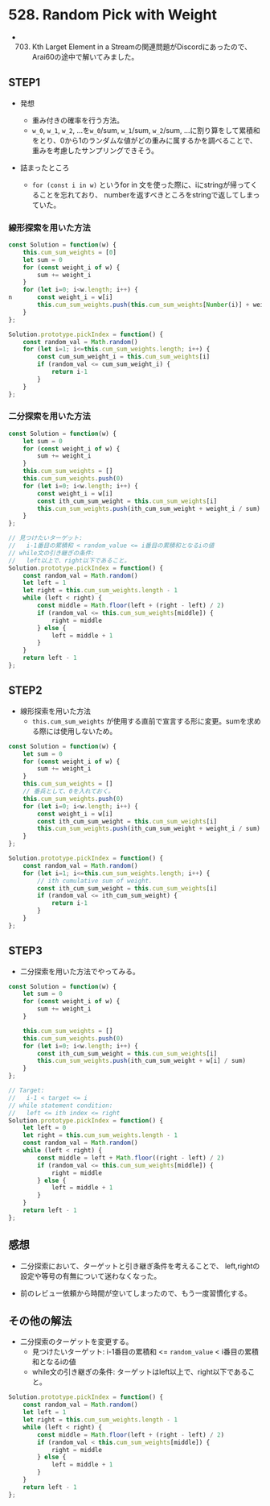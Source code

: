 # 528. Random Pick with Weight

* 703. Kth Larget Element in a Streamの関連問題がDiscordにあったので、
  Arai60の途中で解いてみました。

## STEP1

* 発想
  * 重み付きの確率を行う方法。
  * `w_0`, `w_1`, `w_2`, ...を`w_0`/sum, `w_1`/sum, `w_2`/sum, ...に割り算をして累積和をとり、0から1のランダムな値がどの重みに属するかを調べることで、重みを考慮したサンプリングできそう。

* 詰まったところ
  * `for (const i in w)` というfor in 文を使った際に、iにstringが帰ってくることを忘れており、
    numberを返すべきところをstringで返してしまっていた。

### 線形探索を用いた方法

```javascript
const Solution = function(w) {
    this.cum_sum_weights = [0]
    let sum = 0
    for (const weight_i of w) {
        sum += weight_i
    }
    for (let i=0; i<w.length; i++) {
n       const weight_i = w[i]
        this.cum_sum_weights.push(this.cum_sum_weights[Number(i)] + weight_i / sum)
    }
};

Solution.prototype.pickIndex = function() {
    const random_val = Math.random()
    for (let i=1; i<=this.cum_sum_weights.length; i++) {
        const cum_sum_weight_i = this.cum_sum_weights[i]
        if (random_val <= cum_sum_weight_i) {
            return i-1
        }
    }
};
```

### 二分探索を用いた方法

```javascript
const Solution = function(w) {
    let sum = 0
    for (const weight_i of w) {
        sum += weight_i
    }
    this.cum_sum_weights = []
    this.cum_sum_weights.push(0)
    for (let i=0; i<w.length; i++) {
        const weight_i = w[i]
        const ith_cum_sum_weight = this.cum_sum_weights[i]
        this.cum_sum_weights.push(ith_cum_sum_weight + weight_i / sum)
    }
};

// 見つけたいターゲット:
//   i-1番目の累積和 < random_value <= i番目の累積和となるiの値
// while文の引き継ぎの条件: 
//   left以上で、right以下であること。
Solution.prototype.pickIndex = function() {
    const random_val = Math.random()
    let left = 1
    let right = this.cum_sum_weights.length - 1
    while (left < right) {
        const middle = Math.floor(left + (right - left) / 2)
        if (random_val <= this.cum_sum_weights[middle]) {
            right = middle
        } else {
            left = middle + 1
        }
    }
    return left - 1
};
```


## STEP2

* 線形探索を用いた方法
  * `this.cum_sum_weights` が使用する直前で宣言する形に変更。sumを求める際には使用しないため。

```javascript
const Solution = function(w) {
    let sum = 0
    for (const weight_i of w) {
        sum += weight_i
    }
    this.cum_sum_weights = []
    // 番兵として、0を入れておく。
    this.cum_sum_weights.push(0)
    for (let i=0; i<w.length; i++) {
        const weight_i = w[i]
        const ith_cum_sum_weight = this.cum_sum_weights[i]
        this.cum_sum_weights.push(ith_cum_sum_weight + weight_i / sum)
    }
};

Solution.prototype.pickIndex = function() {
    const random_val = Math.random()
    for (let i=1; i<=this.cum_sum_weights.length; i++) {
        // ith cumulative sum of weight.
        const ith_cum_sum_weight = this.cum_sum_weights[i]
        if (random_val <= ith_cum_sum_weight) {
            return i-1
        }
    }
};
```

## STEP3

* 二分探索を用いた方法でやってみる。

```javascript
const Solution = function(w) {
    let sum = 0
    for (const weight_i of w) {
        sum += weight_i
    }

    this.cum_sum_weights = []
    this.cum_sum_weights.push(0)
    for (let i=0; i<w.length; i++) {
        const ith_cum_sum_weight = this.cum_sum_weights[i]
        this.cum_sum_weights.push(ith_cum_sum_weight + w[i] / sum)
    }
};

// Target: 
//   i-1 < target <= i
// while statement condition:
//   left <= ith index <= right
Solution.prototype.pickIndex = function() {
    let left = 0
    let right = this.cum_sum_weights.length - 1
    const random_val = Math.random()
    while (left < right) {
        const middle = left + Math.floor((right - left) / 2)
        if (random_val <= this.cum_sum_weights[middle]) {
            right = middle
        } else {
            left = middle + 1
        }
    }
    return left - 1
};
```

## 感想

* 二分探索において、ターゲットと引き継ぎ条件を考えることで、
  left,rightの設定や等号の有無について迷わなくなった。

* 前のレビュー依頼から時間が空いてしまったので、もう一度習慣化する。

## その他の解法

* 二分探索のターゲットを変更する。
  * 見つけたいターゲット: i-1番目の累積和 <= `random_value` < i番目の累積和となるiの値
  * while文の引き継ぎの条件: ターゲットはleft以上で、right以下であること。

```javascript
Solution.prototype.pickIndex = function() {
    const random_val = Math.random()
    let left = 1
    let right = this.cum_sum_weights.length - 1
    while (left < right) {
        const middle = Math.floor(left + (right - left) / 2)
        if (random_val < this.cum_sum_weights[middle]) {
            right = middle
        } else {
            left = middle + 1
        }
    }
    return left - 1
};
```
